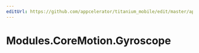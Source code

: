 ```yaml
---
editUrl: https://github.com/appcelerator/titanium_mobile/edit/master/apidoc/Gyroscope.yml
---
```

# Modules.CoreMotion.Gyroscope

<TypeHeader/>

<ApiDocs/>
